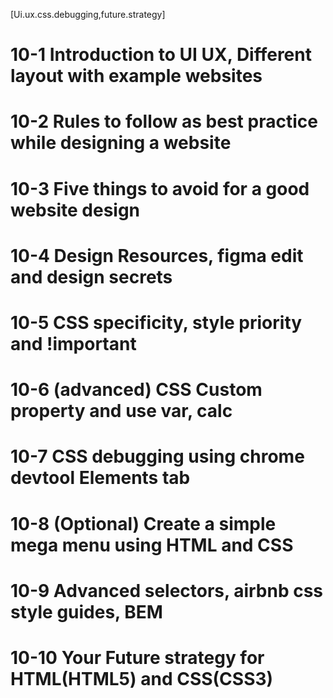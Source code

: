 [Ui.ux.css.debugging,future.strategy]

# 10-1 Introduction to UI UX, Different layout with example websites
# 10-2 Rules to follow as best practice while designing a website
# 10-3 Five things to avoid for a good website design
# 10-4 Design Resources, figma edit and design secrets
# 10-5 CSS specificity, style priority and !important
# 10-6 (advanced) CSS Custom property and use var, calc 
# 10-7 CSS debugging using chrome devtool Elements tab
# 10-8 (Optional) Create a simple mega menu using HTML and CSS
# 10-9 Advanced selectors, airbnb css style guides, BEM 
# 10-10 Your Future strategy for HTML(HTML5) and CSS(CSS3)
#
#
#
#
